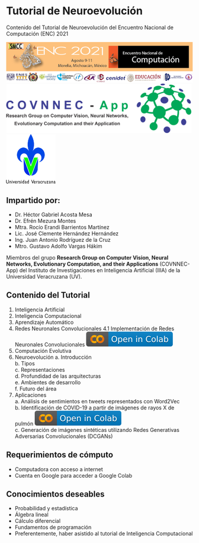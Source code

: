 # **Tutorial de Neuroevolución**

Contenido del Tutorial de Neuroevolución del Encuentro Nacional de Computación (ENC) 2021

![ENC](ENC.png)           <img src="LogoCOVNNECApp.png" width ="500" height="132.97">   <img src="LogoUV.jpg" width ="132.97" height="132.97">

## **Impartido por:**

* Dr. Héctor Gabriel Acosta Mesa
* Dr. Efrén Mezura Montes
* Mtra. Rocío Erandi Barrientos Martínez
* Lic. José Clemente Hernández Hernández
* Ing. Juan Antonio Rodríguez de la Cruz
* Mtro. Gustavo Adolfo Vargas Hákim

Miembros del grupo **Research Group on Computer Vision, Neural Networks, Evolutionary Computation, and their Applications** (COVNNEC-App) del Instituto de Investigaciones en Inteligencia Artificial (IIIA) de la Universidad Veracruzana (UV).

## **Contenido del Tutorial**

1. Inteligencia Artificial
2. Inteligencia Computacional
3. Aprendizaje Automático
4. Redes Neuronales Convolucionales
  4.1 Implementación de Redes Neuronales Convolucionales [<img src = "badgecolab.svg">](https://githubtocolab.com/GustavoVargasHakim/ENC2021-Neuroevolucion/blob/main/cnn_neuroevolution.ipynb)
5. Computación Evolutiva
6. Neuroevolución
  a. Introducción  
  b. Tipos  
  c. Representaciones  
  d. Profundidad de las arquitecturas  
  e. Ambientes de desarrollo  
  f. Futuro del área  
7. Aplicaciones  
  a. Análisis de sentimientos en tweets representados con Word2Vec  
  b. Identificación de COVID-19 a partir de imágenes de rayos X de pulmón [<img src = "badgecolab.svg">](https://githubtocolab.com/GustavoVargasHakim/ENC2021-Neuroevolucion/blob/main/Aplicación_2_imagenes_de_rayos_x.ipynb)  
  c. Generación de imágenes sintéticas utilizando Redes Generativas Adversarias Convolucionales (DCGANs)  


## **Requerimientos de cómputo**

* Computadora con acceso a internet
* Cuenta en Google para acceder a Google Colab

## **Conocimientos deseables**

* Probabilidad y estadística
* Álgebra lineal
* Cálculo diferencial
* Fundamentos de programación
* Preferentemente, haber asistido al tutorial de Inteligencia Computacional
